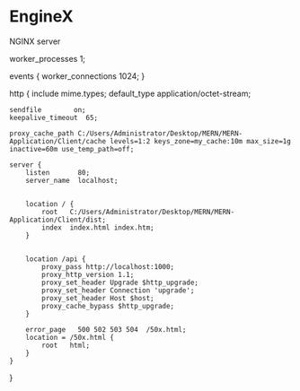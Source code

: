 # EngineX
 NGINX server


worker_processes  1;


events {
    worker_connections  1024;
}


http {
    include       mime.types;
    default_type  application/octet-stream;


    sendfile        on;
    keepalive_timeout  65;

    proxy_cache_path C:/Users/Administrator/Desktop/MERN/MERN-Application/Client/cache levels=1:2 keys_zone=my_cache:10m max_size=1g inactive=60m use_temp_path=off;    
 
    server {
        listen       80;
        server_name  localhost;


        location / {
            root   C:/Users/Administrator/Desktop/MERN/MERN-Application/Client/dist;
            index  index.html index.htm;
        }


        location /api {
            proxy_pass http://localhost:1000;  
            proxy_http_version 1.1;
            proxy_set_header Upgrade $http_upgrade;
            proxy_set_header Connection 'upgrade';
            proxy_set_header Host $host;
            proxy_cache_bypass $http_upgrade;
        }

        error_page   500 502 503 504  /50x.html;
        location = /50x.html {
            root   html;
        }
    }
}

